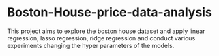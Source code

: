 # Boston-House-price-data-analysis
This project aims to explore the boston house dataset and apply linear regression, lasso regression, ridge regression and conduct various experiments changing the hyper parameters of the models.
